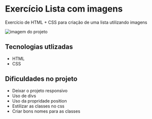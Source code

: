 # Exercício Lista com imagens
Exercício de HTML + CSS para criação de uma lista utilizando imagens


<img src="./gif.gif" alt="imagem do projeto">

## Tecnologias utlizadas
- HTML
- CSS

## Dificuldades no projeto
- Deixar o projeto responsivo
- Uso de divs 
- Uso da propridade position
- Estilizar as classes no css
- Criar bons nomes para as classes